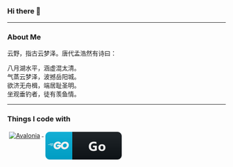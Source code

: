 ### Hi there 👋

---
### About Me

云野，指古云梦泽。唐代孟浩然有诗曰：

八月湖水平，涵虚混太清。<br/>
气蒸云梦泽，波撼岳阳城。<br/>
欲济无舟楫，端居耻圣明。<br/>
坐观垂钓者，徒有羡鱼情。<br/>

---
### Things I code with

<p align="left">
  <a href="http://avaloniaui.net/">
    <img src="https://raw.githubusercontent.com/MikeCodesDotNET/MikeCodesDotNET/6f9a9537c12cccd375436a59df526f5ecaa46c42/Resources/avalonia.svg" alt="Avalonia" style="vertical-align:top; margin:4px">
  </a>
  <a href="https://go.dev/">
    <img src="https://github.com/YunWZ/YunWZ/blob/1cd4f894a626f02cb1d1971380966dfce32cc9e1/svg/dev/languages/go.svg" alt="Golang" style="vertical-align:top; margin:4px">
  </a>
</p>